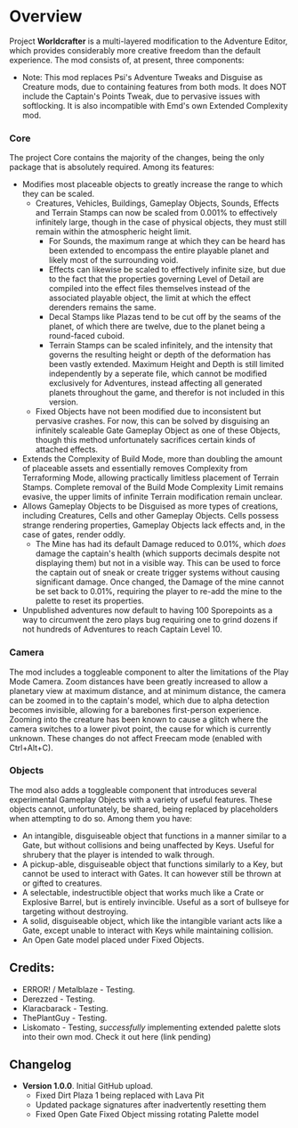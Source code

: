 # Overview
Project **Worldcrafter** is a multi-layered modification to the Adventure Editor, which provides considerably more creative freedom than the default experience. The mod consists of, at present, three components: 

* Note: This mod replaces Psi's Adventure Tweaks and Disguise as Creature mods, due to containing features from both mods. It does NOT include the Captain's Points Tweak, due to pervasive issues with softlocking. It is also incompatible with Emd's own Extended Complexity mod.

### Core
The project Core contains the majority of the changes, being the only package that is absolutely required. Among its features: 
* Modifies most placeable objects to greatly increase the range to which they can be scaled. 
  * Creatures, Vehicles, Buildings, Gameplay Objects, Sounds, Effects and Terrain Stamps can now be scaled from 0.001% to effectively infinitely large, though in the case of physical objects, they must still remain within the atmospheric height limit.
    * For Sounds, the maximum range at which they can be heard has been extended to encompass the entire playable planet and likely most of the surrounding void.
    * Effects can likewise be scaled to effectively infinite size, but due to the fact that the properties governing Level of Detail are compiled into the effect files themselves instead of the associated playable object, the limit at which the effect derenders remains the same.
    * Decal Stamps like Plazas tend to be cut off by the seams of the planet, of which there are twelve, due to the planet being a round-faced cuboid.
    * Terrain Stamps can be scaled infinitely, and the intensity that governs the resulting height or depth of the deformation has been vastly extended. Maximum Height and Depth is still limited independently by a seperate file, which cannot be modified exclusively for Adventures, instead affecting all generated planets throughout the game, and therefor is not included in this version.
  * Fixed Objects have not been modified due to inconsistent but pervasive crashes. For now, this can be solved by disguising an infinitely scaleable Gate Gameplay Object as one of these Objects, though this method unfortunately sacrifices certain kinds of attached effects.
* Extends the Complexity of Build Mode, more than doubling the amount of placeable assets and essentially removes Complexity from Terraforming Mode, allowing practically limitless placement of Terrain Stamps. Complete removal of the Build Mode Complexity Limit remains evasive, the upper limits of infinite Terrain modification remain unclear.
* Allows Gameplay Objects to be Disguised as more types of creations, including Creatures, Cells and other Gameplay Objects. Cells possess strange rendering properties, Gameplay Objects lack effects and, in the case of gates, render oddly.
  * The Mine has had its default Damage reduced to 0.01%, which _does_ damage the captain's health (which supports decimals despite not displaying them) but not in a visible way. This can be used to force the captain out of sneak or create trigger systems without causing significant damage. Once changed, the Damage of the mine cannot be set back to 0.01%, requiring the player to re-add the mine to the palette to reset its properties.
* Unpublished adventures now default to having 100 Sporepoints as a way to circumvent the zero plays bug requiring one to grind dozens if not hundreds of Adventures to reach Captain Level 10.

### Camera
The mod includes a toggleable component to alter the limitations of the Play Mode Camera. Zoom distances have been greatly increased to allow a planetary view at maximum distance, and at minimum distance, the camera can be zoomed in to the captain's model, which due to alpha detection becomes invisible, allowing for a barebones first-person experience. Zooming into the creature has been known to cause a glitch where the camera switches to a lower pivot point, the cause for which is currently unknown. These changes do not affect Freecam mode (enabled with Ctrl+Alt+C).

### Objects
The mod also adds a toggleable component that introduces several experimental Gameplay Objects with a variety of useful features. These objects cannot, unfortunately, be shared, being replaced by placeholders when attempting to do so. Among them you have:
* An intangible, disguiseable object that functions in a manner similar to a Gate, but without collisions and being unaffected by Keys. Useful for shrubery that the player is intended to walk through.
* A pickup-able, disguiseable object that functions similarly to a Key, but cannot be used to interact with Gates. It can however still be thrown at or gifted to creatures.
* A selectable, indestructible object that works much like a Crate or Explosive Barrel, but is entirely invincible. Useful as a sort of bullseye for targeting without destroying.
* A solid, disguiseable object, which like the intangible variant acts like a Gate, except unable to interact with Keys while maintaining collision.
* An Open Gate model placed under Fixed Objects.

## Credits:
* ERROR! / Metalblaze - Testing.
* Derezzed - Testing.
* Klaracbarack - Testing.
* ThePlantGuy - Testing.
* Liskomato - Testing, _successfully_ implementing extended palette slots into their own mod. Check it out here (link pending)

## Changelog
* **Version 1.0.0**. Initial GitHub upload.
  * Fixed Dirt Plaza 1 being replaced with Lava Pit
  * Updated package signatures after inadvertently resetting them
  * Fixed Open Gate Fixed Object missing rotating Palette model
